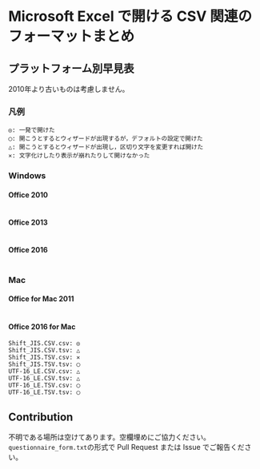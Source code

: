 # Microsoft Excel で開ける CSV 関連のフォーマットまとめ

## プラットフォーム別早見表

2010年より古いものは考慮しません。

### 凡例

```
◎: 一発で開けた
◯: 開こうとするとウィザードが出現するが，デフォルトの設定で開けた
△: 開こうとするとウィザードが出現し，区切り文字を変更すれば開けた
✕: 文字化けしたり表示が崩れたりして開けなかった
```

### Windows

#### Office 2010

```
```

#### Office 2013

```
```

#### Office 2016

```
```

### Mac

#### Office for Mac 2011

```
```


#### Office 2016 for Mac

```
Shift_JIS.CSV.csv: ◎
Shift_JIS.CSV.tsv: △
Shift_JIS.TSV.csv: ✕
Shift_JIS.TSV.tsv: ◯
UTF-16_LE.CSV.csv: △
UTF-16_LE.CSV.tsv: △
UTF-16_LE.TSV.csv: ◯
UTF-16_LE.TSV.tsv: ◯
```

## Contribution

不明である場所は空けてあります。空欄埋めにご協力ください。  
`questionnaire_form.txt`の形式で Pull Request または Issue でご報告ください。

